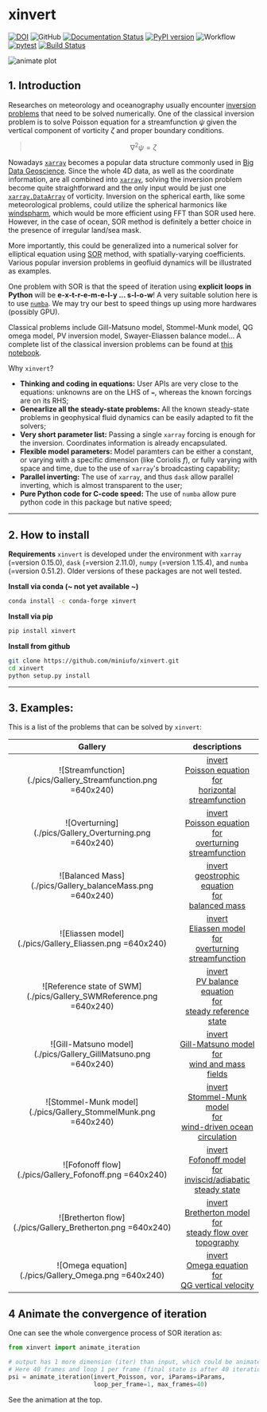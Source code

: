 # xinvert

[![DOI](https://zenodo.org/badge/323045845.svg)](https://zenodo.org/badge/latestdoi/323045845)
![GitHub](https://img.shields.io/github/license/miniufo/xinvert)
[![Documentation Status](https://readthedocs.org/projects/xinvert/badge/?version=latest)](https://xinvert.readthedocs.io/en/latest/?badge=latest)
[![PyPI version](https://badge.fury.io/py/xinvert.svg)](https://badge.fury.io/py/xinvert)
![Workflow](https://github.com/miniufo/xinvert/actions/workflows/python-publish.yml/badge.svg)
[![pytest](https://github.com/miniufo/xinvert/actions/workflows/tests.yml/badge.svg)](https://github.com/miniufo/xinvert/actions/workflows/tests.yml)
[![Build Status](https://app.travis-ci.com/miniufo/xinvert.svg?branch=master)](https://app.travis-ci.com/miniufo/xinvert)

![animate plot](https://raw.githubusercontent.com/miniufo/xinvert/master/pics/animateConverge.gif)


## 1. Introduction
Researches on meteorology and oceanography usually encounter [inversion problems](https://doi.org/10.1017/CBO9780511629570) that need to be solved numerically.  One of the classical inversion problem is to solve Poisson equation for a streamfunction $\psi$ given the vertical component of vorticity $\zeta$ and proper boundary conditions.

> $$\nabla^2\psi=\zeta$$

Nowadays [`xarray`](http://xarray.pydata.org/en/stable/) becomes a popular data structure commonly used in [Big Data Geoscience](https://pangeo.io/).  Since the whole 4D data, as well as the coordinate information, are all combined into [`xarray`](http://xarray.pydata.org/en/stable/), solving the inversion problem become quite straightforward and the only input would be just one [`xarray.DataArray`](http://xarray.pydata.org/en/stable/) of vorticity.  Inversion on the spherical earth, like some meteorological problems, could utilize the spherical harmonics like [windspharm](https://github.com/ajdawson/windspharm), which would be more efficient using FFT than SOR used here.  However, in the case of ocean, SOR method is definitely a better choice in the presence of irregular land/sea mask.

More importantly, this could be generalized into a numerical solver for elliptical equation using [SOR](https://mathworld.wolfram.com/SuccessiveOverrelaxationMethod.html) method, with spatially-varying coefficients.  Various popular inversion problems in geofluid dynamics will be illustrated as examples.

One problem with SOR is that the speed of iteration using **explicit loops in Python** will be **e-x-t-r-e-m-e-l-y ... s-l-o-w**!  A very suitable solution here is to use [`numba`](https://numba.pydata.org/).  We may try our best to speed things up using more hardwares (possibly GPU).

Classical problems include Gill-Matsuno model, Stommel-Munk model, QG omega model, PV inversion model, Swayer-Eliassen balance model...  A complete list of the classical inversion problems can be found at [this notebook](./docs/source/notebooks/Introduction.ipynb).

Why `xinvert`?

- **Thinking and coding in equations:** User APIs are very close to the equations: unknowns are on the LHS of `=`, whereas the known forcings are on its RHS;
- **Genearlize all the steady-state problems:** All the known steady-state problems in geophysical fluid dynamics can be easily adapted to fit the solvers;
- **Very short parameter list:** Passing a single `xarray` forcing is enough for the inversion.  Coordinates information is already encapsulated.
- **Flexible model parameters:** Model paramters can be either a constant, or varying with a specific dimension (like Coriolis $f$), or fully varying with space and time, due to the use of `xarray`'s broadcasting capability;
- **Parallel inverting:** The use of `xarray`, and thus `dask` allow parallel inverting, which is almost transparent to the user;
- **Pure Python code for C-code speed:** The use of `numba` allow pure python code in this package but native speed;

---
## 2. How to install
**Requirements**
`xinvert` is developed under the environment with `xarray` (=version 0.15.0), `dask` (=version 2.11.0), `numpy` (=version 1.15.4), and `numba` (=version 0.51.2).  Older versions of these packages are not well tested.


**Install via conda (~ not yet available ~)**
```bash
conda install -c conda-forge xinvert
```

**Install via pip**
```bash
pip install xinvert
```

**Install from github**
```bash
git clone https://github.com/miniufo/xinvert.git
cd xinvert
python setup.py install
```


---
## 3. Examples:
This is a list of the problems that can be solved by `xinvert`:

|                    Gallery                                |                              descriptions                  |
| :-------------------------------------------------------: | :--------------------------------------------------------: |
| ![Streamfunction](./pics/Gallery_Streamfunction.png =640x240)      | [invert<br/> Poisson equation <br/>for<br/> horizontal streamfunction](./docs/source/notebooks/01_Poisson_equation_horizontal.ipynb)  |
| ![Overturning](./pics/Gallery_Overturning.png =640x240)            | [invert<br/> Poisson equation <br/>for<br/> overturning streamfunction](./docs/source/notebooks/02_Poisson_equation_vertical.ipynb) |
| ![Balanced Mass](./pics/Gallery_balanceMass.png =640x240)          | [invert<br/> geostrophic equation <br/>for<br/> balanced mass](./docs/source/notebooks/03_Balanced_mass_and_flow.ipynb)          |
| ![Eliassen model](./pics/Gallery_Eliassen.png =640x240)     | [invert<br/> Eliassen model <br/>for<br/> overturning streamfunction](./docs/source/notebooks/04_Eliassen_model.ipynb)     |
| ![Reference state of SWM](./pics/Gallery_SWMReference.png =640x240)| [invert<br/> PV balance equation <br/>for<br/> steady reference state](./docs/source/notebooks/05_reference_SWM.ipynb)    |
| ![Gill-Matsuno model](./pics/Gallery_GillMatsuno.png =640x240)     | [invert<br/> Gill-Matsuno model <br/>for<br/> wind and mass fields](./docs/source/notebooks/07_Gill_Matsuno_model.ipynb)     |
| ![Stommel-Munk model](./pics/Gallery_StommelMunk.png =640x240)     | [invert<br/> Stommel-Munk model <br/>for<br/> wind-driven ocean circulation](./docs/source/notebooks/08_Stommel_Munk_model.ipynb)|
| ![Fofonoff flow](./pics/Gallery_Fofonoff.png =640x240)             | [invert<br/> Fofonoff model <br/>for<br/> inviscid/adiabatic steady state](./docs/source/notebooks/09_Fofonoff_flow.ipynb)|
| ![Bretherton flow](./pics/Gallery_Bretherton.png =640x240)         | [invert<br/> Bretherton model <br/>for<br/> steady flow over topography](./docs/source/notebooks/10_Bretherton_flow_over_topography.ipynb)  |
| ![Omega equation](./pics/Gallery_Omega.png =640x240)               | [invert<br/> Omega equation <br/>for<br/> QG vertical velocity](./docs/source/notebooks/11_Omega_equation.ipynb)           |



## 4 Animate the convergence of iteration
One can see the whole convergence process of SOR iteration as:
```python
from xinvert import animate_iteration

# output has 1 more dimension (iter) than input, which could be animated over.
# Here 40 frames and loop 1 per frame (final state is after 40 iterations) is used.
psi = animate_iteration(invert_Poisson, vor, iParams=iParams,
                        loop_per_frame=1, max_frames=40)
```

See the animation at the top.